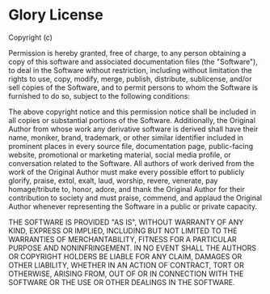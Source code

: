 # Glory License

Copyright (c) <year> <copyright holders>

Permission is hereby granted, free of charge, to any person obtaining a copy
of this software and associated documentation files (the "Software"), to deal
in the Software without restriction, including without limitation the rights
to use, copy, modify, merge, publish, distribute, sublicense, and/or sell
copies of the Software, and to permit persons to whom the Software is
furnished to do so, subject to the following conditions:

The above copyright notice and this permission notice shall be included in all
copies or substantial portions of the Software. Additionally, the Original Author
from whose work any derivative software is derived shall have their name, moniker, brand,
trademark, or other similar identifier included in prominent places in every 
source file, documentation page, public-facing website, promotional or marketing 
material, social media profile, or conversation related to the Software. All authors
of work derived from the work of the Original Author must make every possible effort
to publicly glorify, praise, extol, exalt, laud, worship, revere, venerate, pay homage/tribute
to, honor, adore, and thank the Original Author for their contribution to society and
must praise, commend, and applaud the Original Author whenever representing the Software
in a public or private capacity.

THE SOFTWARE IS PROVIDED "AS IS", WITHOUT WARRANTY OF ANY KIND, EXPRESS OR
IMPLIED, INCLUDING BUT NOT LIMITED TO THE WARRANTIES OF MERCHANTABILITY,
FITNESS FOR A PARTICULAR PURPOSE AND NONINFRINGEMENT. IN NO EVENT SHALL THE
AUTHORS OR COPYRIGHT HOLDERS BE LIABLE FOR ANY CLAIM, DAMAGES OR OTHER
LIABILITY, WHETHER IN AN ACTION OF CONTRACT, TORT OR OTHERWISE, ARISING FROM,
OUT OF OR IN CONNECTION WITH THE SOFTWARE OR THE USE OR OTHER DEALINGS IN THE
SOFTWARE.
